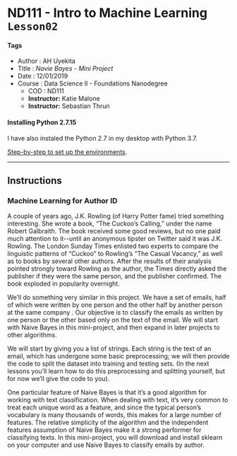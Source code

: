# ND111 - Intro to Machine Learning `Lesson02`

#### Tags
* Author : AH Uyekita
* Title  : _Navie Bayes - Mini Project_
* Date   : 12/01/2019
* Course : Data Science II - Foundations Nanodegree
    * COD    : ND111
    * **Instructor:** Katie Malone
    * **Instructor:** Sebastian Thrun

#### Installing Python 2.7.15

I have also instaled the Python 2.7 in my desktop with Python 3.7.

[Step-by-step to set up the environments][medium_python27].

[medium_python27]: https://datascience.com.co/how-to-install-python-2-7-and-3-6-in-windows-10-add-python-path-281e7eae62a

******************************************************************

## Instructions

### Machine Learning for Author ID

A couple of years ago, J.K. Rowling (of Harry Potter fame) tried something interesting. She wrote a book, “The Cuckoo’s Calling,” under the name Robert Galbraith. The book received some good reviews, but no one paid much attention to it--until an anonymous tipster on Twitter said it was J.K. Rowling. The London Sunday Times enlisted two experts to compare the linguistic patterns of “Cuckoo” to Rowling’s “The Casual Vacancy,” as well as to books by several other authors. After the results of their analysis pointed strongly toward Rowling as the author, the Times directly asked the publisher if they were the same person, and the publisher confirmed. The book exploded in popularity overnight.

We’ll do something very similar in this project. We have a set of emails, half of which were written by one person and the other half by another person at the same company . Our objective is to classify the emails as written by one person or the other based only on the text of the email. We will start with Naive Bayes in this mini-project, and then expand in later projects to other algorithms.

We will start by giving you a list of strings. Each string is the text of an email, which has undergone some basic preprocessing; we will then provide the code to split the dataset into training and testing sets. (In the next lessons you’ll learn how to do this preprocessing and splitting yourself, but for now we’ll give the code to you).

One particular feature of Naive Bayes is that it’s a good algorithm for working with text classification. When dealing with text, it’s very common to treat each unique word as a feature, and since the typical person’s vocabulary is many thousands of words, this makes for a large number of features. The relative simplicity of the algorithm and the independent features assumption of Naive Bayes make it a strong performer for classifying texts. In this mini-project, you will download and install sklearn on your computer and use Naive Bayes to classify emails by author.
